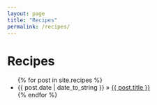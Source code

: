 ```yaml
---
layout: page
title: "Recipes"
permalink: /recipes/
---
```



<div id="home">
  <h1>Recipes</h1>
  <ul class="posts">
    {% for post in site.recipes %}
      <li><span>{{ post.date | date_to_string }}</span> &raquo; <a href="{{ post.url }}">{{ post.title }}</a></li>
    {% endfor %}
  </ul>